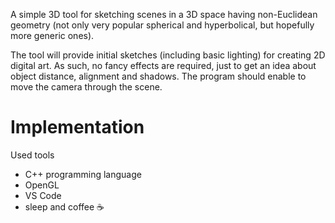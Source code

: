 A simple 3D tool for sketching scenes in a 3D space having non-Euclidean geometry (not only very popular spherical and hyperbolical, but hopefully more generic ones).

The tool will provide initial sketches (including basic lighting) for creating 2D digital art. As such, no fancy effects are required, just to get an idea about
object distance, alignment and shadows. The program should enable to move the camera through the scene.

# Implementation
Used tools
- C++ programming language
- OpenGL
- VS Code
- sleep and coffee ☕


